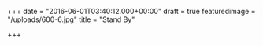 +++
date = "2016-06-01T03:40:12.000+00:00"
draft = true
featuredimage = "/uploads/600-6.jpg"
title = "Stand By"

+++
